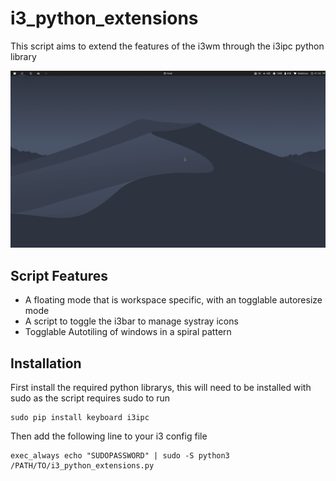 # i3_python_extensions
This script aims to extend the features of the i3wm through the i3ipc python library

![](showcase.gif)

## Script Features
- A floating mode that is workspace specific, with an togglable autoresize mode
- A script to toggle the i3bar to manage systray icons
- Togglable Autotiling of windows in a spiral pattern

## Installation
First install the required python librarys, this will need to be installed with sudo as the script requires sudo to run
```
sudo pip install keyboard i3ipc
```
Then add the following line to your i3 config file
```
exec_always echo "SUDOPASSWORD" | sudo -S python3 /PATH/TO/i3_python_extensions.py
```
